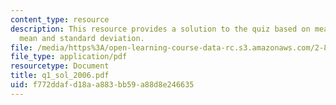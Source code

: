 ```yaml
---
content_type: resource
description: This resource provides a solution to the quiz based on measurement approaches,
  mean and standard deviation.
file: /media/https%3A/open-learning-course-data-rc.s3.amazonaws.com/2-830j-control-of-manufacturing-processes-sma-6303-spring-2008/f772ddafd18aa883bb59a88d8e246635_q1_sol_2006.pdf
file_type: application/pdf
resourcetype: Document
title: q1_sol_2006.pdf
uid: f772ddaf-d18a-a883-bb59-a88d8e246635
---
```


